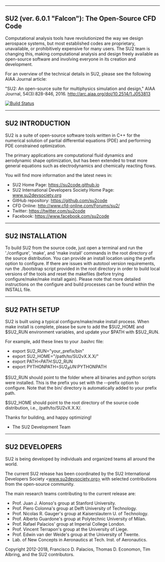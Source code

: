 -----------------------------------------------------------
  SU2 (ver. 6.0.1 "Falcon"): The Open-Source CFD Code
-----------------------------------------------------------

Computational analysis tools have revolutionized the way we design aerospace systems, but most established codes are proprietary, unavailable, or prohibitively expensive for many users. The SU2 team is changing this, making computational analysis and design freely available as open-source software and involving everyone in its creation and development. 

For an overview of the technical details in SU2, please see the following AIAA Journal article:

"SU2: An open-source suite for multiphysics simulation and design," AIAA Journal, 54(3):828-846, 2016. http://arc.aiaa.org/doi/10.2514/1.J053813

[![Build Status](https://travis-ci.org/su2code/SU2.svg?branch=develop)](https://travis-ci.org/su2code/SU2)

----------------------------------------------------------
  SU2 INTRODUCTION 
----------------------------------------------------------

SU2 is a suite of open-source software tools written in C++ for the numerical solution of partial differential equations (PDE) and performing PDE constrained optimization. 

The primary applications are computational fluid dynamics and aerodynamic shape optimization, but has been extended to treat more general equations such as electrodynamics and chemically reacting flows. 

You will find more information and the latest news in:
   - SU2 Home Page: https://su2code.github.io
   - SU2 International Developers Society Home Page: www.su2devsociety.org
   - GitHub repository: https://github.com/su2code
   - CFD Online: http://www.cfd-online.com/Forums/su2/
   - Twitter: https://twitter.com/su2code
   - Facebook: https://www.facebook.com/su2code

---------------------------------------------------
  SU2 INSTALLATION
---------------------------------------------------

To build SU2 from the source code, just open a terminal and run the './configure', 'make', and 'make install' commands in the root directory of the source distribution. You can provide an install location using the prefix option to configure. If there are issues with autotool version requirements, run the ./bootstrap script provided in the root directory in order to build local versions of the tools and reset the makefiles (before trying configure/make/make install again). Please note that more detailed instructions on the configure and build processes can be found within the INSTALL file.

----------------------------------------------------------
  SU2 PATH SETUP 
----------------------------------------------------------

SU2 is built using a typical configure/make/make install process. When make install is complete, please be sure to add the $SU2_HOME and $SU2_RUN environment variables, and update your $PATH with $SU2_RUN. 

For example, add these lines to your .bashrc file:

- export SU2_RUN="your_prefix/bin"
- export SU2_HOME="/path/to/SU2vX.X.X/"
- export PATH=$PATH:$SU2_RUN
- export PYTHONPATH=$SU2_RUN:$PYTHONPATH

$SU2_RUN should point to the folder where all binaries and python scripts were installed. This is the prefix you set with the --prefix option to configure. Note that the bin/ directory is automatically added to your prefix path.

$SU2_HOME should point to the root directory of the source code distribution, i.e., /path/to/SU2vX.X.X/.

Thanks for building, and happy optimizing!

- The SU2 Development Team

----------------------------------------------------------
  SU2 DEVELOPERS
----------------------------------------------------------

SU2 is being developed by individuals and organized teams all around the world. 

The current SU2 release has been coordinated by the SU2 International Developers Society <www.su2devsociety.org> with selected contributions from the open-source community.

The main research teams contributing to the current release are:
- Prof. Juan J. Alonso's group at Stanford University.
- Prof. Piero Colonna's group at Delft University of Technology.
- Prof. Nicolas R. Gauger's group at Kaiserslautern U. of Technology.
- Prof. Alberto Guardone's group at Polytechnic University of Milan.
- Prof. Rafael Palacios' group at Imperial College London.
- Prof. Vincent Terrapon's group at the University of Liege.
- Prof. Edwin van der Weide's group at the University of Twente.
- Lab. of New Concepts in Aeronautics at Tech. Inst. of Aeronautics.

Copyright 2012-2018, Francisco D. Palacios, Thomas D. Economon, Tim Albring, and the SU2 contributors.

